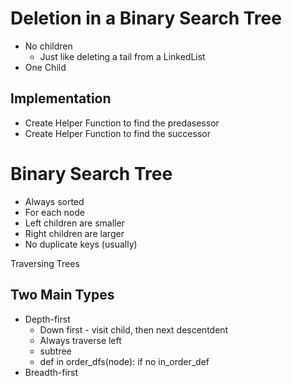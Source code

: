 # Deletion in a Binary Search Tree
- No children
    - Just like deleting a tail from a LinkedList
- One Child
## Implementation
- Create Helper Function to find the predasessor
- Create Helper Function to find the successor
# Binary Search Tree
- Always sorted
- For each node
- Left children are smaller
- Right children are larger
- No duplicate keys (usually)

Traversing Trees
## Two Main Types
- Depth-first
    - Down first - visit child, then next descentdent
    - Always traverse left
    - subtree
    - def in order_dfs(node):
        if no
        in_order_def
- Breadth-first
